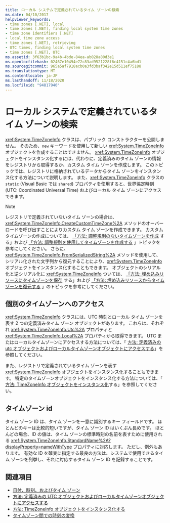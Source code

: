 ```yaml
---
title: ローカル システムで定義されているタイム ゾーンの検索
ms.date: 04/10/2017
helpviewer_keywords:
- time zones [.NET], local
- time zones [.NET], finding local system time zones
- time zone identifiers [.NET]
- local time zone access
- time zones [.NET], retrieving
- UTC times, finding local system time zones
- time zones [.NET], UTC
ms.assetid: 3f63b1bc-9a4b-4bde-84ea-ab028a80d3e1
ms.openlocfilehash: 02467e10494e72c83ad9521228f6c4151c4a6bd1
ms.sourcegitcommit: 965a5af7918acb0a3fd3baf342e15d511ef75188
ms.translationtype: MT
ms.contentlocale: ja-JP
ms.lasthandoff: 11/18/2020
ms.locfileid: "94817940"
---
```

# <a name="finding-the-time-zones-defined-on-a-local-system"></a>ローカル システムで定義されているタイム ゾーンの検索

<xref:System.TimeZoneInfo> クラスは、パブリック コンストラクターを公開しません。 そのため、`new` キーワードを使用して新しい <xref:System.TimeZoneInfo> オブジェクトを作成することはできません。 <xref:System.TimeZoneInfo> オブジェクトをインスタンス化するには、代わりに、定義済みのタイム ゾーンの情報をレジストリから取得するか、カスタム タイム ゾーンを作成します。 このトピックでは、レジストリに格納されているデータからタイム ゾーンをインスタンス化する方法について説明します。 また、<xref:System.TimeZoneInfo> クラスの `static` (Visual Basic では `shared`) プロパティを使用すると、世界協定時刻 (UTC: Coordinated Universal Time) およびローカル タイム ゾーンにアクセスできます。

> [!NOTE]
> レジストリで定義されていないタイム ゾーンの場合は、<xref:System.TimeZoneInfo.CreateCustomTimeZone%2A> メソッドのオーバーロードを呼び出すことによりカスタム タイム ゾーンを作成できます。 カスタムタイムゾーンの作成については、 [「方法: 調整規則のないタイムゾーンを作成](create-time-zones-without-adjustment-rules.md) する」および [「方法: 調整規則を使用してタイムゾーンを作成する](create-time-zones-with-adjustment-rules.md) 」トピックを参考にしてください。 さらに、<xref:System.TimeZoneInfo.FromSerializedString%2A> メソッドを使用して、シリアル化された文字列から復元することにより、<xref:System.TimeZoneInfo> オブジェクトをインスタンス化することもできます。 オブジェクトのシリアル化と逆シリアル化に <xref:System.TimeZoneInfo> ついては、 [「方法: 埋め込みリソースにタイムゾーンを保存](save-time-zones-to-an-embedded-resource.md) する」および [「方法: 埋め込みリソースからタイムゾーンを復元する](restore-time-zones-from-an-embedded-resource.md) 」のトピックを参考にしてください。

## <a name="accessing-individual-time-zones"></a>個別のタイムゾーンへのアクセス

<xref:System.TimeZoneInfo> クラスには、UTC 時刻とローカル タイム ゾーンを表す 2 つの定義済みタイム ゾーン オブジェクトがあります。 これらは、それぞれ <xref:System.TimeZoneInfo.Utc%2A> プロパティと <xref:System.TimeZoneInfo.Local%2A> プロパティから取得できます。 UTC またはローカルタイムゾーンにアクセスする方法については、「 [方法: 定義済みの utc オブジェクトおよびローカルタイムゾーンオブジェクトにアクセスする](access-utc-and-local.md)」を参照してください。

また、レジストリで定義されているタイム ゾーンを表す <xref:System.TimeZoneInfo> オブジェクトをインスタンス化することもできます。 特定のタイムゾーンオブジェクトをインスタンス化する方法については、「 [方法: TimeZoneInfo オブジェクトをインスタンス化](instantiate-time-zone-info.md)する」を参照してください。

## <a name="time-zone-identifiers"></a>タイムゾーン id

タイム ゾーン ID は、タイム ゾーンを一意に識別するキー フィールドです。 ほとんどのキーは比較的短いですが、タイム ゾーン ID はいくぶん長めです。 ほとんどの場合、ID の値は、タイム ゾーンの標準時刻の名前を表すために使用される <xref:System.TimeZoneInfo.StandardName%2A?displayProperty=nameWithType> プロパティに対応します。 ただし、例外もあります。 有効な ID を確実に指定する最良の方法は、システムで使用できるタイム ゾーンを列挙し、それに対応するタイム ゾーン ID を記録することです。

## <a name="see-also"></a>関連項目

- [日付、時刻、およびタイム ゾーン](index.md)
- [方法: 定義済みの UTC オブジェクトおよびローカルタイムゾーンオブジェクトにアクセスする](access-utc-and-local.md)
- [方法: TimeZoneInfo オブジェクトをインスタンス化する](instantiate-time-zone-info.md)
- [タイムゾーン間での時刻の変換](converting-between-time-zones.md)
